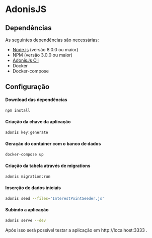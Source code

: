 # AdonisJS

## Dependências

As seguintes dependências são necessárias:

- [Node.js](https://nodejs.org/) (versão 8.0.0 ou maior)
- NPM (versão 3.0.0 ou maior)
- [AdonisJs Cli](https://github.com/adonisjs/adonis-cli)
- Docker
- Docker-compose

## Configuração

#### Download das dependências

```bash
npm install
```

#### Criação da chave da aplicação

```bash
adonis key:generate
```

#### Geração do container com o banco de dados

```bash
docker-compose up
```

#### Criação da tabela através de migrations

```bash
adonis migration:run
```

#### Inserção de dados iniciais

```bash
adonis seed --files='InterestPointSeeder.js'
```

#### Subindo a aplicação

```bash
adonis serve --dev
```

Após isso será possível testar a aplicação em http://localhost:3333 .